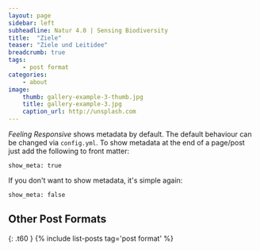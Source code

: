 ```yaml
---
layout: page
sidebar: left
subheadline: Natur 4.0 | Sensing Biodiversity
title:  "Ziele"
teaser: "Ziele und Leitidee"
breadcrumb: true
tags:
    - post format
categories:
    - about
image:
    thumb: gallery-example-3-thumb.jpg
    title: gallery-example-3.jpg
    caption_url: http://unsplash.com
---
```

*Feeling Responsive* shows metadata by default. The default behaviour can be changed via `config.yml`. To show metadata at the end of a page/post just add the following to front matter:
<!--more-->

~~~
show_meta: true
~~~

If you don't want to show metadata, it's simple again:

~~~
show_meta: false
~~~


## Other Post Formats
{: .t60 }
{% include list-posts tag='post format' %}
